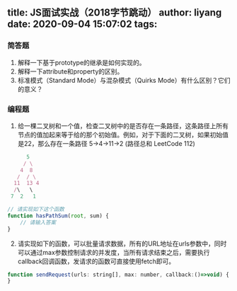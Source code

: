 title: JS面试实战（2018字节跳动）
author: liyang
date: 2020-09-04 15:07:02
tags:
---
### 简答题

1. 解释一下基于prototype的继承是如何实现的。
2. 解释一下attribute和property的区别。
3. 标准模式（Standard Mode）与混杂模式（Quirks Mode）有什么区别？它们的意义？

### 编程题

1. 给一棵二叉树和一个值，检查二叉树中的是否存在一条路径，这条路径上所有节点的值加起来等于给的那个初始值。例如，对于下面的二叉树，如果初始值是22，那么存在一条路径 5->4->11->2 (路径总和 LeetCode 112)

```js
      5
     / \
    4  8
   /  / \
  11  13 4
  /\   \
 7  2   1

// 请实现如下这个函数
function hasPathSum(root, sum) {
	// 请输入答案
}
```

2. 请实现如下的函数，可以批量请求数据，所有的URL地址在urls参数中，同时可以通过max参数控制请求的并发度，当所有请求结束之后，需要执行callback回调函数，发请求的函数可直接使用fetch即可。

``` js
function sendRequest(urls: string[], max: number, callback:()=>void) {
}
```